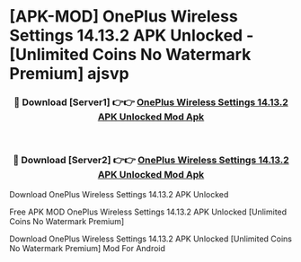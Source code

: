# [APK-MOD] OnePlus Wireless Settings 14.13.2 APK Unlocked - [Unlimited Coins No Watermark Premium] ajsvp



<div align="center">
<h3>🔴 Download [Server1] 👉👉 <a href="https://momento.my/?title=OnePlus_Wireless_Settings_14.13.2_APK_Unlocked">OnePlus Wireless Settings 14.13.2 APK Unlocked Mod Apk</a></h3><br>

<h3>🔴 Download [Server2] 👉👉 <a href="https://momento.my/?title=OnePlus_Wireless_Settings_14.13.2_APK_Unlocked">OnePlus Wireless Settings 14.13.2 APK Unlocked Mod Apk</a></h3>
</div>



Download OnePlus Wireless Settings 14.13.2 APK Unlocked 

Free APK MOD OnePlus Wireless Settings 14.13.2 APK Unlocked [Unlimited Coins No Watermark Premium]

Download OnePlus Wireless Settings 14.13.2 APK Unlocked [Unlimited Coins No Watermark Premium] Mod For Android
